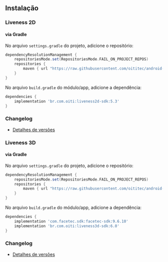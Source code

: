## Instalação

### Liveness 2D

#### via Gradle

No arquivo `settings.gradle` do projeto, adicione o repositório:

```gradle
dependencyResolutionManagement {
    repositoriesMode.set(RepositoriesMode.FAIL_ON_PROJECT_REPOS)
    repositories {
        maven { url "https://raw.githubusercontent.com/oititec/android-oiti-versions/master" }
    }
}
```

No arquivo  `build.gradle` do módulo/app, adicione a dependência:

```gradle
dependencies {
    implementation 'br.com.oiti:liveness2d-sdk:5.3'
}
```
###  Changelog

- [Detalhes de versões](Liveness2D/Documentation/Changelog.MD)

### Liveness 3D

#### via Gradle

No arquivo `settings.gradle` do projeto, adicione o repositório:

```gradle
dependencyResolutionManagement {
    repositoriesMode.set(RepositoriesMode.FAIL_ON_PROJECT_REPOS)
    repositories {
        maven { url "https://raw.githubusercontent.com/oititec/android-oiti-versions/master" }
    }
}
```

No arquivo  `build.gradle` do módulo/app, adicione a dependência:

```gradle
dependencies { 
    implementation 'com.facetec.sdk:facetec-sdk:9.6.10'
    implementation 'br.com.oiti:liveness3d-sdk:6.0'
}
```


###  Changelog

- [Detalhes de versões](Liveness3D/Documentation/Changelog.MD)
